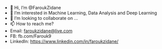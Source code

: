 - 👋 Hi, I’m @FaroukZidane
- 👀 I’m interested in Machine Learning, Data Analysis and Deep Learning
- 💞️ I’m looking to collaborate on ...
- 📫 How to reach me? 
- Email: faroukzidane@live.com
- FB: fb.com/Farouk9
- LinkedIn: https://www.linkedin.com/in/faroukzidane/

<!---
FaroukZidane/FaroukZidane is a ✨ special ✨ repository because its `README.md` (this file) appears on your GitHub profile.
You can click the Preview link to take a look at your changes.
--->
